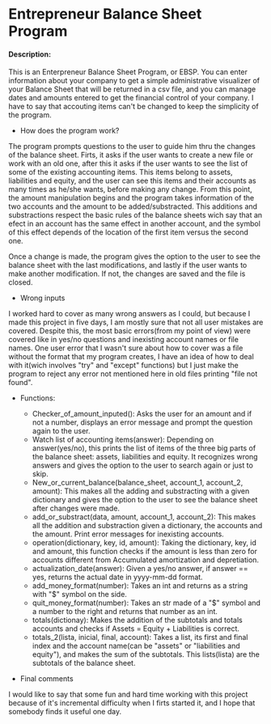 # Entrepreneur Balance Sheet Program

#### Description:

This is an Enterpreneur Balance Sheet Program, or EBSP. You can enter information about your company to get a simple administrative visualizer of your Balance Sheet that will be returned in a csv file, and you can manage dates and amounts entered to get the financial control of your company. I have to say that accouting items can't be changed to keep the simplicity of the program.

- How does the program work?

The program prompts questions to the user to guide him thru the changes of the balance sheet. Firts, it asks if the user wants to create a new file or work with an old one, after this it asks if the user wants to see the list of some of the existing accounting items. This items belong to assets, liabilities and equity, and the user can see this items and their accounts as many times as he/she wants, before making any change. From this point, the amount manipulation begins and the program takes information of the two accounts and the amount to be added/substracted. This additions and substractions respect the basic rules of the balance sheets wich say that an efect in an account has the same effect in another account, and the symbol of this effect depends of the location of the first item versus the second one.

Once a change is made, the program gives the option to the user to see the balance sheet with the last modifications, and lastly if the user wants to make another modification. If not, the changes are saved and the file is closed.

- Wrong inputs

I worked hard to cover as many wrong answers as I could, but because I made this project in five days, I am mostly sure that not all user mistakes are covered. Despite this, the most basic errors(from my point of view) were covered like in yes/no questions and inexisting account names or file names. One user error that I wasn't sure about how to cover was a file without the format that my program creates, I have an idea of how to deal with it(wich involves "try" and "except" functions) but I just make the program to reject any error not mentioned here in old files printing "file not found".

- Functions:
    - Checker_of_amount_inputed(): Asks the user for an amount and if not a number, displays an error message and prompt the question again to the user.
    - Watch list of accounting items(answer): Depending on answer(yes/no), this prints the list of items of the three big parts of the balance sheet: assets, liabilities and equity. It recognizes wrong answers and gives the option to the user to search again or just to skip.
    - New_or_current_balance(balance_sheet, account_1, account_2, amount): This makes all the adding and substracting with a given dictionary and gives the option to the user to see the balance sheet after changes were made.
    - add_or_substract(data, amount, account_1, account_2): This makes all the addition and substraction given a dictionary, the accounts and the amount. Print error messages for inexisting accounts.
    - operation(dictionary, key, id, amount): Taking the dictionary, key, id and amount, this function checks if the amount is less than zero for accounts different from Accumulated amortization and depretiation.
    - actualization_date(answer): Given a yes/no answer, if answer == yes, returns the actual date in yyyy-mm-dd format.
    - add_money_format(number): Takes an int and returns as a string with "$" symbol on the side.
    - quit_money_format(number): Takes an str made of a "$" symbol and a number to the right and returns that number as an int.
    - totals(dictionay): Makes the addition of the subtotals and totals accounts and checks if Assets = Equity + Liabilities is correct.
    - totals_2(lista, inicial, final, account): Takes a list, its first and final index and the account name(can be "assets" or "liabilities and equity"), and makes the sum of the subtotals. This lists(lista) are the subtotals of the balance sheet.

- Final comments

I would like to say that some fun and hard time working with this project because of it's incremental difficulty when I firts started it, and I hope that somebody finds it useful one day.
